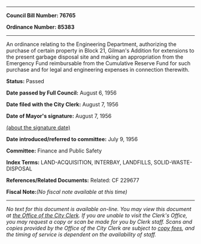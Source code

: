 

********

**Council Bill Number: 76765**
   
**Ordinance Number: 85383**
********

 An ordinance relating to the Engineering Department, authorizing the purchase of certain property in Block 21, Gilman's Addition for extensions to the present garbage disposal site and making an appropriation from the Emergency Fund reimbursable from the Cumulative Reserve Fund for such purchase and for legal and engineering expenses in connection therewith.

**Status:** Passed
   
**Date passed by Full Council:** August 6, 1956
   
**Date filed with the City Clerk:** August 7, 1956
   
**Date of Mayor's signature:** August 7, 1956
   
[(about the signature date)](/~public/approvaldate.htm)
   
   
   
**Date introduced/referred to committee:** July 9, 1956
   
**Committee:** Finance and Public Safety
   
   
**Index Terms:** LAND-ACQUISITION, INTERBAY, LANDFILLS, SOLID-WASTE-DISPOSAL

**References/Related Documents:** Related: CF 229677

**Fiscal Note:**_(No fiscal note available at this time)_
********

_No text for this document is available on-line. You may view this document at [the Office of the City Clerk](http://www.seattle.gov/leg/clerk/contactUs.htm). If you are unable to visit the Clerk's Office, you may request a copy or scan be made for you by Clerk staff. Scans and copies provided by the Office of the City Clerk are subject to [copy fees](http://clerk.seattle.gov/~public/clerkfees.htm), and the timing of service is dependent on the availability of staff._

